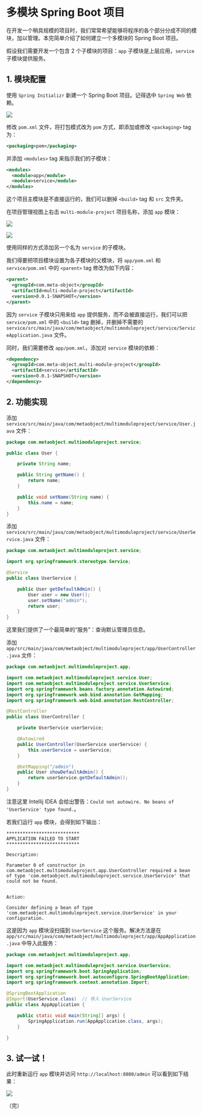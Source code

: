 # 多模块 Spring Boot 项目

在开发一个稍具规模的项目时，我们常常希望能够将程序的各个部分分成不同的模块，加以管理。本完简单介绍了如何建立一个多模块的 Spring Boot 项目。

假设我们需要开发一个包含 2 个子模块的项目：`app` 子模块是上层应用，`service` 子模块提供服务。

## 1. 模块配置

使用 `Spring Initializr` 新建一个 Spring Boot 项目。记得选中 `Spring Web` 依赖。

![](./images/create-project.png)

修改 `pom.xml` 文件，将打包模式改为 `pom` 方式，即添加或修改 `<packaging>` tag 为：

```xml
<packaging>pom</packaging>
```

并添加 `<modules>` tag 来指示我们的子模块：

```xml
<modules>
  <module>app</module>
  <module>service</module>
</modules>
```

这个项目主模块是不直接运行的，我们可以删掉 `<build>` tag 和 `src` 文件夹。

在项目管理视图上右击 `multi-module-project` 项目名称，添加 `app` 模块：

![](./images/create-module-1.png)

![](./images/create-module-2.png)

使用同样的方式添加另一个名为 `service` 的子模块。

我们得要把项目模块设置为各子模块的父模块，将 `app/pom.xml` 和 `service/pom.xml` 中的 `<parent>` tag 修改为如下内容：

```xml
<parent>
  <groupId>com.meta-object</groupId>
  <artifactId>multi-module-project</artifactId>
  <version>0.0.1-SNAPSHOT</version>
</parent>
```

因为 `service` 子模块只用来给 `app` 提供服务，而不会被直接运行，我们可以把 `service/pom.xml` 中的 `<build>` tag 删掉，并删掉不需要的 `service/src/main/java/com/metaobject/multimoduleproject/service/ServiceApplication.java` 文件。

同时，我们需要修改 `app/pom.xml`，添加对 `service` 模块的依赖：

```xml
<dependency>
  <groupId>com.meta-object.multi-module-project</groupId>
  <artifactId>service</artifactId>
  <version>0.0.1-SNAPSHOT</version>
</dependency>
```

## 2. 功能实现

添加 `service/src/main/java/com/metaobject/multimoduleproject/service/User.java` 文件：

```java
package com.metaobject.multimoduleproject.service;

public class User {

    private String name;

    public String getName() {
        return name;
    }

    public void setName(String name) {
        this.name = name;
    }
}
```

添加 `service/src/main/java/com/metaobject/multimoduleproject/service/UserService.java` 文件：

```java
package com.metaobject.multimoduleproject.service;

import org.springframework.stereotype.Service;

@Service
public class UserService {

    public User getDefaultAdmin() {
        User user = new User();
        user.setName("admin");
        return user;
    }
}
```

这里我们提供了一个最简单的“服务”：查询默认管理员信息。

添加 `app/src/main/java/com/metaobject/multimoduleproject/app/UserController.java` 文件：

```java
package com.metaobject.multimoduleproject.app;

import com.metaobject.multimoduleproject.service.User;
import com.metaobject.multimoduleproject.service.UserService;
import org.springframework.beans.factory.annotation.Autowired;
import org.springframework.web.bind.annotation.GetMapping;
import org.springframework.web.bind.annotation.RestController;

@RestController
public class UserController {

    private UserService userService;

    @Autowired
    public UserController(UserService userService) {
        this.userService = userService;
    }

    @GetMapping("/admin")
    public User showDefaultAdmin() {
        return userService.getDefaultAdmin();
    }
}
```

注意这里 Intellij IDEA 会给出警告：`Could not autowire. No beans of 'UserService' type found.`。

若我们运行 `app` 模块，会得到如下输出：

```
***************************
APPLICATION FAILED TO START
***************************

Description:

Parameter 0 of constructor in com.metaobject.multimoduleproject.app.UserController required a bean of type 'com.metaobject.multimoduleproject.service.UserService' that could not be found.


Action:

Consider defining a bean of type 'com.metaobject.multimoduleproject.service.UserService' in your configuration.
```

这是因为 `app` 模块没扫描到 `UserService` 这个服务。解决方法是在 `app/src/main/java/com/metaobject/multimoduleproject/app/AppApplication.java` 中导入此服务：

```java
package com.metaobject.multimoduleproject.app;

import com.metaobject.multimoduleproject.service.UserService;
import org.springframework.boot.SpringApplication;
import org.springframework.boot.autoconfigure.SpringBootApplication;
import org.springframework.context.annotation.Import;

@SpringBootApplication
@Import(UserService.class)  // 导入 UserService
public class AppApplication {

    public static void main(String[] args) {
        SpringApplication.run(AppApplication.class, args);
    }

}
```

## 3. 试一试！

此时重新运行 `app` 模块并访问 `http://localhost:8080/admin` 可以看到如下结果：

![](./images/result.png)

（完）
